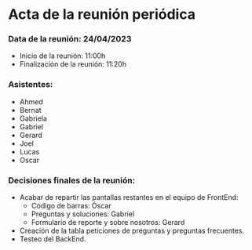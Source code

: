 # Acta de la reunión periódica

### Data de la reunión: 24/04/2023 
- Inicio de la reunión: 11:00h 
- Finalización de la reunión: 11:20h 

### Asistentes:
- Ahmed
- Bernat
- Gabriela
- Gabriel
- Gerard
- Joel
- Lucas
- Oscar
### Decisiones finales de la reunión:
- Acabar de repartir las pantallas restantes en el equipo de FrontEnd:
  - Código de barras: Óscar
  - Preguntas y soluciones: Gabriel
  - Formulario de reporte y sobre nosotros: Gerard
- Creación de la tabla peticiones de preguntas y preguntas frecuentes. 
- Testeo del BackEnd.
